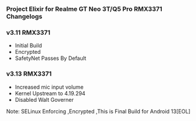 ### Project Elixir for Realme GT Neo 3T/Q5 Pro RMX3371 Changelogs

### v3.11 RMX3371

- Initial Build
- Encrypted
- SafetyNet Passes By Default

### v3.13 RMX3371

- Increased mic input volume
- Kernel Upstream to 4.19.294
- Disabled Walt Governer

Note: 
SELinux Enforcing
,Encrypted
,This is Final Build for Android 13[EOL]
